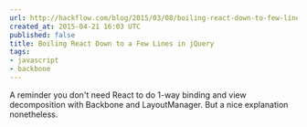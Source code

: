 ```yaml
---
url: http://hackflow.com/blog/2015/03/08/boiling-react-down-to-few-lines-in-jquery/
created_at: 2015-04-21 16:03 UTC
published: false
title: Boiling React Down to a Few Lines in jQuery
tags:
- javascript
- backbone
---
```


A reminder you don't need React to do 1-way binding and view decomposition with Backbone and LayoutManager. But a nice explanation nonetheless.
